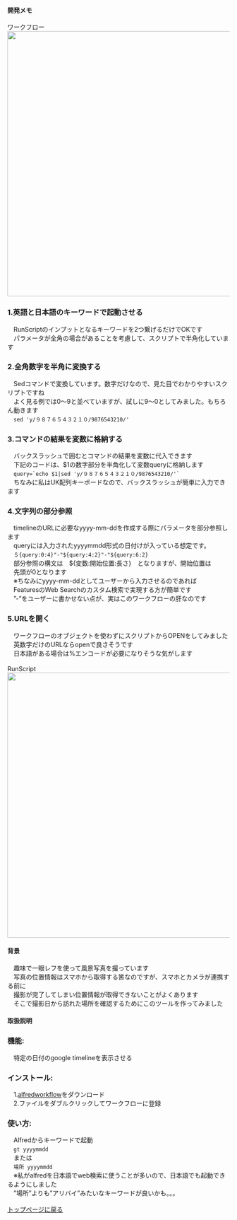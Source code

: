 #### 開発メモ
ワークフロー
<br><img width="600" src="https://user-images.githubusercontent.com/40127279/126853536-aaa978e7-db52-446e-9942-73c0781e7ef7.png">
### 1.英語と日本語のキーワードで起動させる
　RunScriptのインプットとなるキーワードを2つ繋げるだけでOKです
<br>　パラメータが全角の場合があることを考慮して、スクリプトで半角化しています
### 2.全角数字を半角に変換する
　Sedコマンドで変換しています。数字だけなので、見た目でわかりやすいスクリプトですね
<br>　よく見る例では0〜9と並べていますが、試しに9〜0としてみました。もちろん動きます
<br>　`sed 'y/９８７６５４３２１０/9876543210/'`
### 3.コマンドの結果を変数に格納する
　バックスラッシュで囲むとコマンドの結果を変数に代入できます
<br>　下記のコードは、$1の数字部分を半角化して変数queryに格納します
<br>　```query=`echo $1|sed 'y/９８７６５４３２１０/9876543210/'` ```
<br>　ちなみに私はUK配列キーボードなので、バックスラッシュが簡単に入力できます
### 4.文字列の部分参照
　timelineのURLに必要なyyyy-mm-ddを作成する際にパラメータを部分参照します
<br>　queryには入力されたyyyymmdd形式の日付けが入っている想定です。
<br>　`＄{query:0:4}"-"${query:4:2}"-"${query:6:2}`
<br>　部分参照の構文は　${変数:開始位置:長さ}　となりますが、開始位置は
<br>　先頭が0となります
<br>　※ちなみにyyyy-mm-ddとしてユーザーから入力させるのであれば
<br>　FeaturesのWeb Searchのカスタム検索で実現する方が簡単です
<br>　”-”をユーザーに書かせない点が、実はこのワークフローの肝なのです
### 5.URLを開く
　ワークフローのオブジェクトを使わずにスクリプトからOPENをしてみました
<br>　英数字だけのURLならopenで良さそうです
<br>　日本語がある場合は%エンコードが必要になりそうな気がします
<br>
<br>RunScript
<br><img width="600" src="https://user-images.githubusercontent.com/40127279/126853565-1a680fd3-3aaf-4081-a6a0-cc6a7a75f3e9.png">


#### 背景
　趣味で一眼レフを使って風景写真を撮っています
<br>　写真の位置情報はスマホから取得する筈なのですが、スマホとカメラが連携する前に
<br>　撮影が完了してしまい位置情報が取得できないことがよくあります
<br>　そこで撮影日から訪れた場所を確認するためにこのツールを作ってみました
#### 取扱説明
### 機能:
　特定の日付のgoogle timelineを表示させる
### インストール:
　1.[alfredworkflow](https://github.com/KitanoTamotsu/googletimeline/files/6721071/Google.Timeline.alfredworkflow.zip)をダウンロード 
<br>　2.ファイルをダブルクリックしてワークフローに登録
### 使い方:
　Alfredからキーワードで起動
<br>　`gt yyyymmdd`
<br>　または
<br>　`場所 yyyymmdd`
<br>　※私がalfredを日本語でweb検索に使うことが多いので、日本語でも起動できるようにしました
<br>　”場所”よりも”アリバイ”みたいなキーワードが良いかも。。。
<br>
<br>
[トップページに戻る](https://kitanotamotsu.github.io/)


